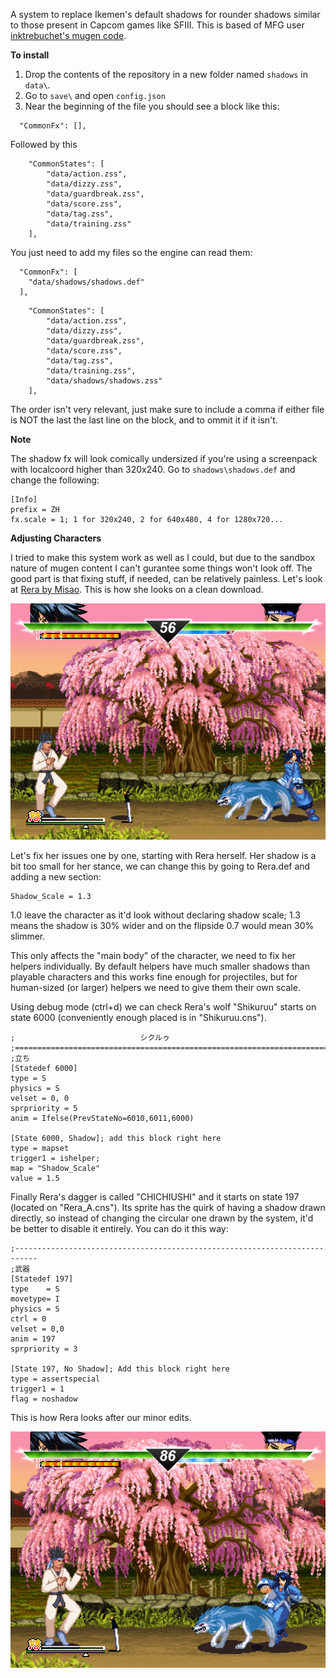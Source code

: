 A system to replace Ikemen's default shadows for rounder shadows similar to those present in Capcom games like SFIII. This is based of MFG user [inktrebuchet's mugen code](https://mugenguild.com/forum/topics/round-shadows-based-sf3-198646.0.html).

**To install**

1. Drop the contents of the repository in a new folder named `shadows` in `data\`.
2. Go to `save\` and open `config.json`
3. Near the beginning of the file you should see a block like this:
```
  "CommonFx": [],
```
Followed by this
```
	"CommonStates": [
		"data/action.zss",
		"data/dizzy.zss",
		"data/guardbreak.zss",
		"data/score.zss",
		"data/tag.zss",
		"data/training.zss"
	],
```
You just need to add my files so the engine can read them:


```
  "CommonFx": [
    "data/shadows/shadows.def"
  ],
```
```
	"CommonStates": [
		"data/action.zss",
		"data/dizzy.zss",
		"data/guardbreak.zss",
		"data/score.zss",
		"data/tag.zss",
		"data/training.zss",
		"data/shadows/shadows.zss"
	],
  ```
  The order isn't very relevant, just make sure to include a comma if either file is NOT the last the last line on the block, and to ommit it if it isn't.

**Note**

The shadow fx will look comically undersized if you're using a screenpack with localcoord higher than 320x240. Go to `shadows\shadows.def` and change the following:
```
[Info]
prefix = ZH
fx.scale = 1; 1 for 320x240, 2 for 640x480, 4 for 1280x720...
```

**Adjusting Characters**

I tried to make this system work as well as I could, but due to the sandbox nature of mugen content I can't gurantee some things won't look off. The good part is that fixing stuff, if needed, can be relatively painless. Let's look at [Rera by Misao](https://misao-mugen.localinfo.jp/). This is how she looks on a clean download.

![alt text](https://raw.githubusercontent.com/RealFoobs/SF3-like-Shadows/main/Shadows%20Wrong.png)

Let's fix her issues one by one, starting with Rera herself. Her shadow is a bit too small for her stance, we can change this by going to Rera.def and adding a new section:

```[Map]
Shadow_Scale = 1.3
```
1.0 leave the character as it'd look without declaring shadow scale; 1.3 means the shadow is 30% wider and on the flipside 0.7 would mean 30% slimmer.

This only affects the "main body" of the character, we need to fix her helpers individually. By default helpers have much smaller shadows than playable characters and this works fine enough for projectiles, but for human-sized (or larger) helpers we need to give them their own scale.

Using debug mode (ctrl+d) we can check Rera's wolf "Shikuruu" starts on state 6000 (conveniently enough placed is in "Shikuruu.cns").

```;==========================================================================
;                            シクルゥ
;==========================================================================
;立ち
[Statedef 6000]
type = S
physics = S
velset = 0, 0
sprpriority = 5
anim = Ifelse(PrevStateNo=6010,6011,6000)

[State 6000, Shadow]; add this block right here
type = mapset
trigger1 = ishelper; 
map = "Shadow_Scale"
value = 1.5
```
Finally Rera's dagger is called "CHICHIUSHI" and it starts on state 197 (located on "Rera_A.cns"). Its sprite has the quirk of having a shadow drawn directly, so instead of changing the circular one drawn by the system, it'd be better to disable it entirely. You can do it this way:

```
;---------------------------------------------------------------------------
;武器
[Statedef 197]
type    = S
movetype= I
physics = S
ctrl = 0
velset = 0,0
anim = 197
sprpriority = 3

[State 197, No Shadow]; Add this block right here
type = assertspecial
trigger1 = 1
flag = noshadow
```

This is how Rera looks after our minor edits.

![alt text](https://raw.githubusercontent.com/RealFoobs/SF3-like-Shadows/main/Shadows%20Fixed.png)
